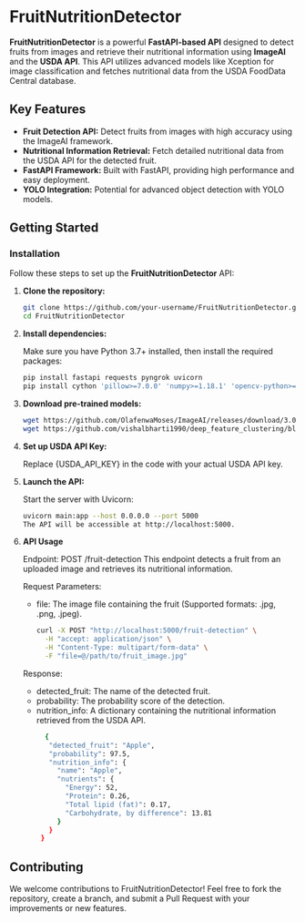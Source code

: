 # FruitNutritionDetector

**FruitNutritionDetector** is a powerful **FastAPI-based API** designed to detect fruits from images and retrieve their nutritional information using **ImageAI** and the **USDA API**. This API utilizes advanced models like Xception for image classification and fetches nutritional data from the USDA FoodData Central database.

## Key Features

- **Fruit Detection API:** Detect fruits from images with high accuracy using the ImageAI framework.
- **Nutritional Information Retrieval:** Fetch detailed nutritional data from the USDA API for the detected fruit.
- **FastAPI Framework:** Built with FastAPI, providing high performance and easy deployment.
- **YOLO Integration:** Potential for advanced object detection with YOLO models.

## Getting Started

### Installation

Follow these steps to set up the **FruitNutritionDetector** API:

1. **Clone the repository:**

   ```bash
   git clone https://github.com/your-username/FruitNutritionDetector.git
   cd FruitNutritionDetector
   
2. **Install dependencies:**
   
   Make sure you have Python 3.7+ installed, then install the required packages:
   ```bash
   pip install fastapi requests pyngrok uvicorn
   pip install cython 'pillow>=7.0.0' 'numpy>=1.18.1' 'opencv-python>=4.1.2' 'torch>=1.9.0' --extra-index-url 'https://download.pytorch.org/whl/cpu' 'torchvision>=0.10.0' --extra-index-url     'https://download.pytorch.org/whl/cpu' 'pytest==7.1.3' 'tqdm==4.64.1' 'scipy>=1.7.3' 'matplotlib>=3.4.3' 'mock==4.0.3'
   
3. **Download pre-trained models:**
   ```bash
   wget https://github.com/OlafenwaMoses/ImageAI/releases/download/3.0.0-pretrained/resnet50-19c8e357.pth/ -O resnet50-19c8e357.pth
   wget https://github.com/vishalbharti1990/deep_feature_clustering/blob/master/Documents/.keras/models/xception_weights_tf_dim_ordering_tf_kernels.h5?raw=true -O xception_weights_tf_dim_ordering_tf_kernels.h5

4. **Set up USDA API Key:**
   
   Replace {USDA_API_KEY} in the code with your actual USDA API key.

5. **Launch the API:**

   Start the server with Uvicorn:
   ```bash
   uvicorn main:app --host 0.0.0.0 --port 5000
   The API will be accessible at http://localhost:5000.


6. **API Usage**
   
   Endpoint: POST /fruit-detection
   This endpoint detects a fruit from an uploaded image and retrieves its nutritional information.

   Request Parameters:

   - file: The image file containing the fruit (Supported formats: .jpg, .png, .jpeg).
     ```bash
     curl -X POST "http://localhost:5000/fruit-detection" \
       -H "accept: application/json" \
       -H "Content-Type: multipart/form-data" \
       -F "file=@/path/to/fruit_image.jpg"

   Response:
   - detected_fruit: The name of the detected fruit.
   - probability: The probability score of the detection.
   - nutrition_info: A dictionary containing the nutritional information retrieved from the USDA API.
     ```bash
       {
        "detected_fruit": "Apple",
        "probability": 97.5,
        "nutrition_info": {
          "name": "Apple",
          "nutrients": {
            "Energy": 52,
            "Protein": 0.26,
            "Total lipid (fat)": 0.17,
            "Carbohydrate, by difference": 13.81
          }
        }
      }

## Contributing
  We welcome contributions to FruitNutritionDetector! Feel free to fork the repository, create a branch, and submit a Pull Request with your improvements or new features.

